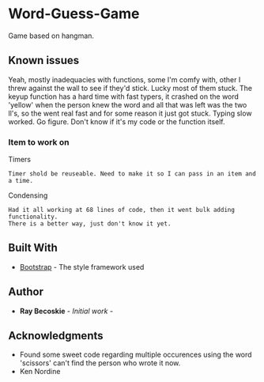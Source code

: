 # Word-Guess-Game
Game based on hangman.

## Known issues
Yeah, mostly inadequacies with functions, some I'm comfy with, other I threw against the wall to see if they'd stick. Lucky most of them stuck.
The keyup function has a hard time with fast typers, it crashed on the word 'yellow' when the person knew the word and all that was left was the two ll's, so the went real fast and for some reason it just got stuck. Typing slow worked. Go figure. Don't know if it's my code or the function itself.

### Item to work on

Timers
```
Timer shold be reuseable. Need to make it so I can pass in an item and a time.
```
Condensing
```
Had it all working at 68 lines of code, then it went bulk adding functionality.
There is a better way, just don't know it yet.
```
## Built With

* [Bootstrap](https://getbootstrap.com/) - The style framework used

## Author

* **Ray Becoskie** - *Initial work* -

## Acknowledgments

* Found some sweet code regarding multiple occurences using the word 'scissors' can't find the person who wrote it now.
* Ken Nordine
